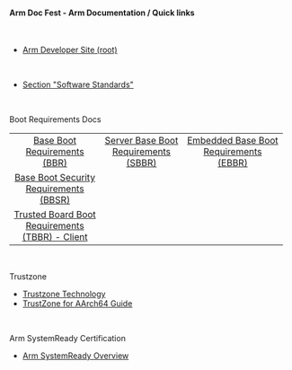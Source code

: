#### Arm Doc Fest - Arm Documentation / Quick links

</br>

- [Arm Developer Site (root)](https://developer.arm.com/)

</br>

- [Section "Software Standards"](https://developer.arm.com/architectures/system-architectures/software-standards)

</br>

Boot Requirements Docs

| |||
|:--:|:--:|:--:|
|[Base Boot</br>Requirements</br>(BBR)](https://developer.arm.com/documentation/den0044/latest)|[Server Base Boot</br>Requirements</br>(SBBR)](https://developer.arm.com/documentation/den0044/e/?lang=en)|[Embedded Base Boot</br>Requirements</br>(EBBR)](https://developer.arm.com/architectures/platform-design/embedded-systems)|
|[Base Boot Security</br>Requirements</br>(BBSR)](https://developer.arm.com/documentation/den0107/latest)|||
|[Trusted Board Boot</br>Requirements</br>(TBBR) - Client](https://developer.arm.com/documentation/den0006/d/?lang=en)|||

</br>

Trustzone

- [Trustzone Technology](https://developer.arm.com/ip-products/security-ip/trustzone)
- [TrustZone for AArch64 Guide](https://developer.arm.com/documentation/102418/0100)


</br>

Arm SystemReady Certification

- [Arm SystemReady Overview](https://developer.arm.com/architectures/system-architectures/arm-systemready)

